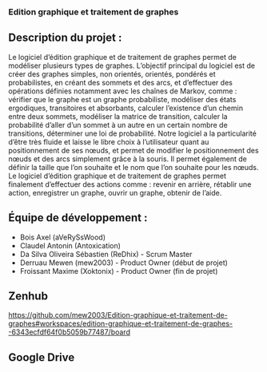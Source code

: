 ### Edition graphique et traitement de graphes

## Description du projet :

Le logiciel d’édition graphique et de traitement de graphes permet de modéliser plusieurs types de graphes. L’objectif principal du logiciel est de créer des graphes simples, non orientés, orientés, pondérés et probabilistes, en créant des sommets et des arcs, et d’effectuer des opérations définies notamment avec les chaînes de Markov, comme : vérifier que le graphe est un graphe probabiliste, modéliser des états ergodiques, transitoires et absorbants, calculer l’existence d’un chemin entre deux sommets, modéliser la matrice de transition, calculer la probabilité d’aller d’un sommet à un autre en un certain nombre de transitions, déterminer une loi de probabilité. 
Notre logiciel a la particularité d’être très fluide et laisse le libre choix à l’utilisateur quant au positionnement de ses nœuds, et permet de modifier le positionnement des nœuds et des arcs simplement grâce à la souris. Il permet également de définir la taille que l’on souhaite et le nom que l’on souhaite pour les nœuds. 
Le logiciel d’édition graphique et de traitement de graphes permet finalement d’effectuer des actions comme : revenir en arrière, rétablir une action, enregistrer un graphe, ouvrir un graphe, obtenir de l’aide. 

## Équipe de développement : 

- Bois Axel (aVeRySsWood)
- Claudel Antonin (Antoxication)
- Da Silva Oliveira Sébastien (ReDhix) - Scrum Master
- Derruau Mewen (mew2003) - Product Owner (début de projet)
- Froissant Maxime (Xoktonix) - Product Owner (fin de projet)

## Zenhub
https://github.com/mew2003/Edition-graphique-et-traitement-de-graphes#workspaces/edition-graphique-et-traitement-de-graphes--6343ecfdf64f0b5059b77487/board

## Google Drive
